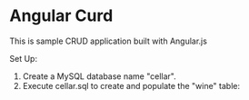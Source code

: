 # Angular  Curd #


This is sample CRUD application built with Angular.js

Set Up:

1. Create a MySQL database name "cellar".
2. Execute cellar.sql to create and populate the "wine" table:

